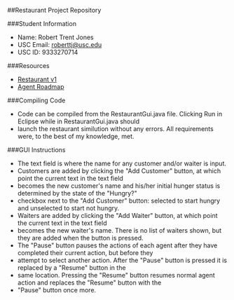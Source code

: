 ##Restaurant Project Repository

###Student Information
  + Name: Robert Trent Jones
  + USC Email: roberttj@usc.edu
  + USC ID: 9333270714

###Resources
  + [Restaurant v1](http://www-scf.usc.edu/~csci201/readings/restaurant-v1.html)
  + [Agent Roadmap](http://www-scf.usc.edu/~csci201/readings/agent-roadmap.html)

###Compiling Code
  + Code can be compiled from the RestaurantGui.java file.  Clicking Run in Eclipse while in RestaurantGui.java should 
  + launch the restaurant similution without any errors.  All requirements were, to the best of my knowledge, met.

###GUI Instructions
  + The text field is where the name for any customer and/or waiter is input.  
  + Customers are added by clicking the "Add Customer" button, at which point the current text in the text field 
  + becomes the new customer's name and his/her initial hunger status is determined by the state of the "Hungry?" 
  + checkbox next to the "Add Customer" button: selected to start hungry and unselected to start not hungry.
  + Waiters are added by clicking the "Add Waiter" button, at which point the current text in the text field 
  + becomes the new waiter's name.  There is no list of waiters shown, but they are added when the button is pressed.
  + The "Pause" button pauses the actions of each agent after they have completed their current action, but before they 
  + attempt to select another action.  After the "Pause" button is pressed it is replaced by a "Resume" button in the 
  + same location.  Pressing the "Resume" button resumes normal agent action and replaces the "Resume" button with the
  + "Pause" button once more.
